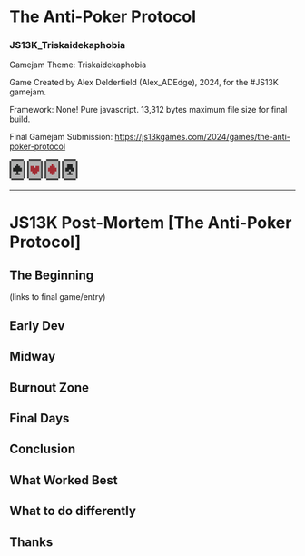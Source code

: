 # The Anti-Poker Protocol 
### JS13K_Triskaidekaphobia

Gamejam Theme: Triskaidekaphobia

Game Created by Alex Delderfield (Alex_ADEdge), 2024, for the #JS13K gamejam.

Framework: None! Pure javascript. 13,312 bytes maximum file size for final build.

Final Gamejam Submission: https://js13kgames.com/2024/games/the-anti-poker-protocol

<img src="/docs/images/minicards2.png" alt="screenshot" width="120px">

---

# JS13K Post-Mortem [The Anti-Poker Protocol] 

## The Beginning

(links to final game/entry)

## Early Dev

## Midway

## Burnout Zone

## Final Days

## Conclusion

## What Worked Best 

## What to do differently 

## Thanks
